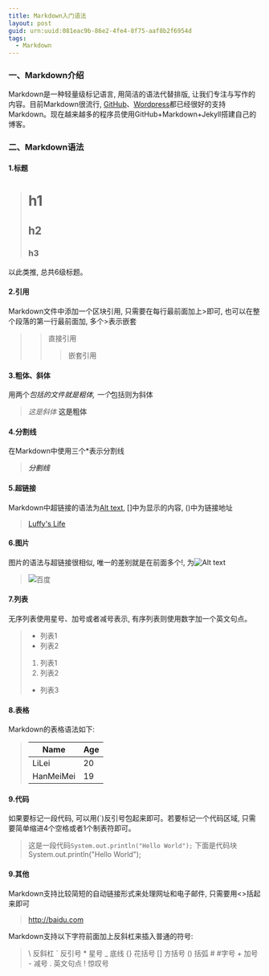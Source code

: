 ```yaml
---
title: Markdown入门语法
layout: post
guid: urn:uuid:081eac9b-86e2-4fe4-8f75-aaf8b2f6954d
tags:
  - Markdown
---
```


### 一、Markdown介绍
Markdown是一种轻量级标记语言, 用简洁的语法代替排版, 让我们专注与写作的内容。目前Markdown很流行, [GitHub](https://github.com)、[Wordpress](http://wordpress.com)都已经很好的支持Markdown。现在越来越多的程序员使用GitHub+Markdown+Jekyll搭建自己的博客。

### 二、Markdown语法

#### 1.标题

> # h1
> ## h2
> ### h3

以此类推, 总共6级标题。

#### 2.引用

Markdown文件中添加一个区块引用, 只需要在每行最前面加上>即可, 也可以在整个段落的第一行最前面加, 多个>表示嵌套

> >直接引用
> >>嵌套引用

#### 3.粗体、斜体
用两个*包括的文件就是粗体, 一个*包括则为斜体

> *这是斜体*
> **这是粗体**

#### 4.分割线
在Markdown中使用三个*表示分割线

> ***分割线***

#### 5.超链接
Markdown中超链接的语法为[Alt text](path), []中为显示的内容, ()中为链接地址

> [Luffy's Life](http://luffy0908.github.io)

#### 6.图片
图片的语法与超链接很相似, 唯一的差别就是在前面多个!, 为![Alt text](path)

> ![百度](http://www.baidu.com/img/baidu_jgylogo3.gif)

#### 7.列表
无序列表使用星号、加号或者减号表示, 有序列表则使用数字加一个英文句点。

> + 列表1
> + 列表2
> 1. 列表1  
> 2. 列表2
> + 列表3

#### 8.表格

Markdown的表格语法如下:

>  | Name | Age |
>  | ---- | --- |
>  | LiLei| 20  |
>  | HanMeiMei | 19 |

#### 9.代码
如果要标记一段代码, 可以用(`)反引号包起来即可。若要标记一个代码区域, 只需要简单缩进4个空格或者1个制表符即可。

> 这是一段代码`System.out.println("Hello World");`
> 下面是代码块
    System.out.println("Hello World");

#### 9.其他
Markdown支持比较简短的自动链接形式来处理网址和电子邮件, 只需要用<>括起来即可

> <http://baidu.com>

Markdown支持以下字符前面加上反斜杠来插入普通的符号:

> \\ 反斜杠
> \` 反引号
> \* 星号
> \_ 底线
> \{} 花括号
> \[] 方括号
> \() 括弧
> \# #字号
> \+ 加号
> \- 减号
> \. 英文句点
> \! 惊叹号


